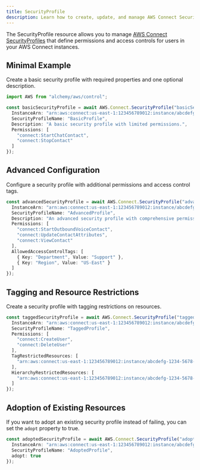 ```yaml
---
title: SecurityProfile
description: Learn how to create, update, and manage AWS Connect SecurityProfiles using Alchemy Cloud Control.
---
```


The SecurityProfile resource allows you to manage [AWS Connect SecurityProfiles](https://docs.aws.amazon.com/connect/latest/userguide/) that define permissions and access controls for users in your AWS Connect instances.

## Minimal Example

Create a basic security profile with required properties and one optional description.

```ts
import AWS from "alchemy/aws/control";

const basicSecurityProfile = await AWS.Connect.SecurityProfile("basicSecurityProfile", {
  InstanceArn: "arn:aws:connect:us-east-1:123456789012:instance/abcdefg-1234-5678-abcd-efghijklmnop",
  SecurityProfileName: "BasicProfile",
  Description: "A basic security profile with limited permissions.",
  Permissions: [
    "connect:StartChatContact",
    "connect:StopContact"
  ]
});
```

## Advanced Configuration

Configure a security profile with additional permissions and access control tags.

```ts
const advancedSecurityProfile = await AWS.Connect.SecurityProfile("advancedSecurityProfile", {
  InstanceArn: "arn:aws:connect:us-east-1:123456789012:instance/abcdefg-1234-5678-abcd-efghijklmnop",
  SecurityProfileName: "AdvancedProfile",
  Description: "An advanced security profile with comprehensive permissions.",
  Permissions: [
    "connect:StartOutboundVoiceContact",
    "connect:UpdateContactAttributes",
    "connect:ViewContact"
  ],
  AllowedAccessControlTags: [
    { Key: "Department", Value: "Support" },
    { Key: "Region", Value: "US-East" }
  ]
});
```

## Tagging and Resource Restrictions

Create a security profile with tagging restrictions on resources.

```ts
const taggedSecurityProfile = await AWS.Connect.SecurityProfile("taggedSecurityProfile", {
  InstanceArn: "arn:aws:connect:us-east-1:123456789012:instance/abcdefg-1234-5678-abcd-efghijklmnop",
  SecurityProfileName: "TaggedProfile",
  Permissions: [
    "connect:CreateUser",
    "connect:DeleteUser"
  ],
  TagRestrictedResources: [
    "arn:aws:connect:us-east-1:123456789012:instance/abcdefg-1234-5678-abcd-efghijklmnop/user/12345678"
  ],
  HierarchyRestrictedResources: [
    "arn:aws:connect:us-east-1:123456789012:instance/abcdefg-1234-5678-abcd-efghijklmnop/hierarchy/1"
  ]
});
```

## Adoption of Existing Resources

If you want to adopt an existing security profile instead of failing, you can set the `adopt` property to true.

```ts
const adoptedSecurityProfile = await AWS.Connect.SecurityProfile("adoptedSecurityProfile", {
  InstanceArn: "arn:aws:connect:us-east-1:123456789012:instance/abcdefg-1234-5678-abcd-efghijklmnop",
  SecurityProfileName: "AdoptedProfile",
  adopt: true
});
```